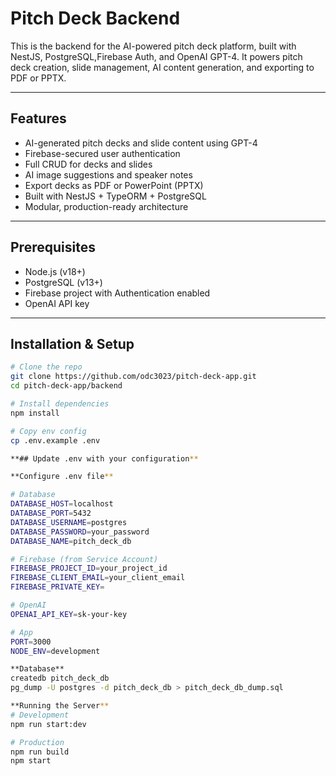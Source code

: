 # Pitch Deck Backend

This is the backend for the AI-powered pitch deck platform, built with NestJS, PostgreSQL,Firebase Auth, and OpenAI GPT-4. 
It powers pitch deck creation, slide management, AI content generation, and exporting to PDF or PPTX.

---

## Features

- AI-generated pitch decks and slide content using GPT-4
- Firebase-secured user authentication
- Full CRUD for decks and slides
- AI image suggestions and speaker notes
- Export decks as PDF or PowerPoint (PPTX)
- Built with NestJS + TypeORM + PostgreSQL
- Modular, production-ready architecture

---

## Prerequisites

- Node.js (v18+)
- PostgreSQL (v13+)
- Firebase project with Authentication enabled
- OpenAI API key

---

## Installation & Setup

```bash
# Clone the repo
git clone https://github.com/odc3023/pitch-deck-app.git
cd pitch-deck-app/backend

# Install dependencies
npm install

# Copy env config
cp .env.example .env

**## Update .env with your configuration**

**Configure .env file**

# Database
DATABASE_HOST=localhost
DATABASE_PORT=5432
DATABASE_USERNAME=postgres
DATABASE_PASSWORD=your_password
DATABASE_NAME=pitch_deck_db

# Firebase (from Service Account)
FIREBASE_PROJECT_ID=your_project_id
FIREBASE_CLIENT_EMAIL=your_client_email
FIREBASE_PRIVATE_KEY=

# OpenAI
OPENAI_API_KEY=sk-your-key

# App
PORT=3000
NODE_ENV=development

**Database**
createdb pitch_deck_db
pg_dump -U postgres -d pitch_deck_db > pitch_deck_db_dump.sql

**Running the Server**
# Development
npm run start:dev

# Production
npm run build
npm start
